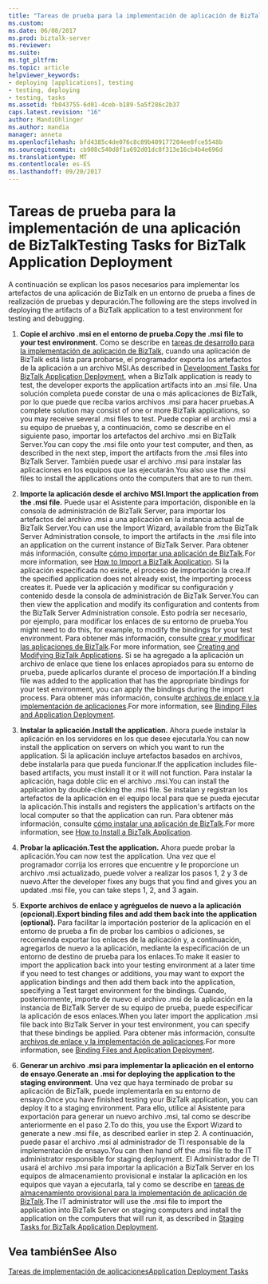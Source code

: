```yaml
---
title: "Tareas de prueba para la implementación de aplicación de BizTalk | Documentos de Microsoft"
ms.custom: 
ms.date: 06/08/2017
ms.prod: biztalk-server
ms.reviewer: 
ms.suite: 
ms.tgt_pltfrm: 
ms.topic: article
helpviewer_keywords:
- deploying [applications], testing
- testing, deploying
- testing, tasks
ms.assetid: fb043755-6d01-4ceb-b189-5a5f286c2b37
caps.latest.revision: "16"
author: MandiOhlinger
ms.author: mandia
manager: anneta
ms.openlocfilehash: bfd4385c4de076c8c89b409177204ee8fce5548b
ms.sourcegitcommit: cb908c540d8f1a692d01dc8f313e16cb4b4e696d
ms.translationtype: MT
ms.contentlocale: es-ES
ms.lasthandoff: 09/20/2017
---
```

# <a name="testing-tasks-for-biztalk-application-deployment"></a><span data-ttu-id="009c0-102">Tareas de prueba para la implementación de una aplicación de BizTalk</span><span class="sxs-lookup"><span data-stu-id="009c0-102">Testing Tasks for BizTalk Application Deployment</span></span>
<span data-ttu-id="009c0-103">A continuación se explican los pasos necesarios para implementar los artefactos de una aplicación de BizTalk en un entorno de prueba a fines de realización de pruebas y depuración.</span><span class="sxs-lookup"><span data-stu-id="009c0-103">The following are the steps involved in deploying the artifacts of a BizTalk application to a test environment for testing and debugging.</span></span>  
  
1.  <span data-ttu-id="009c0-104">**Copie el archivo .msi en el entorno de prueba.**</span><span class="sxs-lookup"><span data-stu-id="009c0-104">**Copy the .msi file to your test environment.**</span></span> <span data-ttu-id="009c0-105">Como se describe en [tareas de desarrollo para la implementación de aplicación de BizTalk](../core/development-tasks-for-biztalk-application-deployment.md), cuando una aplicación de BizTalk está lista para probarse, el programador exporta los artefactos de la aplicación a un archivo MSI.</span><span class="sxs-lookup"><span data-stu-id="009c0-105">As described in [Development Tasks for BizTalk Application Deployment](../core/development-tasks-for-biztalk-application-deployment.md), when a BizTalk application is ready to test, the developer exports the application artifacts into an .msi file.</span></span> <span data-ttu-id="009c0-106">Una solución completa puede constar de una o más aplicaciones de BizTalk, por lo que puede que reciba varios archivos .msi para hacer pruebas.</span><span class="sxs-lookup"><span data-stu-id="009c0-106">A complete solution may consist of one or more BizTalk applications, so you may receive several .msi files to test.</span></span> <span data-ttu-id="009c0-107">Puede copiar el archivo .msi a su equipo de pruebas y, a continuación, como se describe en el siguiente paso, importar los artefactos del archivo .msi en BizTalk Server.</span><span class="sxs-lookup"><span data-stu-id="009c0-107">You can copy the .msi file onto your test computer, and then, as described in the next step, import the artifacts from the .msi files into BizTalk Server.</span></span> <span data-ttu-id="009c0-108">También puede usar el archivo .msi para instalar las aplicaciones en los equipos que las ejecutarán.</span><span class="sxs-lookup"><span data-stu-id="009c0-108">You also use the .msi files to install the applications onto the computers that are to run them.</span></span>  
  
2.  <span data-ttu-id="009c0-109">**Importe la aplicación desde el archivo MSI.**</span><span class="sxs-lookup"><span data-stu-id="009c0-109">**Import the application from the .msi file.**</span></span> <span data-ttu-id="009c0-110">Puede usar el Asistente para importación, disponible en la consola de administración de BizTalk Server, para importar los artefactos del archivo .msi a una aplicación en la instancia actual de BizTalk Server.</span><span class="sxs-lookup"><span data-stu-id="009c0-110">You can use the Import Wizard, available from the BizTalk Server Administration console, to import the artifacts in the .msi file into an application on the current instance of BizTalk Server.</span></span> <span data-ttu-id="009c0-111">Para obtener más información, consulte [cómo importar una aplicación de BizTalk](../core/how-to-import-a-biztalk-application.md).</span><span class="sxs-lookup"><span data-stu-id="009c0-111">For more information, see [How to Import a BizTalk Application](../core/how-to-import-a-biztalk-application.md).</span></span> <span data-ttu-id="009c0-112">Si la aplicación especificada no existe, el proceso de importación la crea.</span><span class="sxs-lookup"><span data-stu-id="009c0-112">If the specified application does not already exist, the importing process creates it.</span></span> <span data-ttu-id="009c0-113">Puede ver la aplicación y modificar su configuración y contenido desde la consola de administración de BizTalk Server.</span><span class="sxs-lookup"><span data-stu-id="009c0-113">You can then view the application and modify its configuration and contents from the BizTalk Server Administration console.</span></span> <span data-ttu-id="009c0-114">Esto podría ser necesario, por ejemplo, para modificar los enlaces de su entorno de prueba.</span><span class="sxs-lookup"><span data-stu-id="009c0-114">You might need to do this, for example, to modify the bindings for your test environment.</span></span> <span data-ttu-id="009c0-115">Para obtener más información, consulte [crear y modificar las aplicaciones de BizTalk](../core/creating-and-modifying-biztalk-applications.md).</span><span class="sxs-lookup"><span data-stu-id="009c0-115">For more information, see [Creating and Modifying BizTalk Applications](../core/creating-and-modifying-biztalk-applications.md).</span></span> <span data-ttu-id="009c0-116">Si se ha agregado a la aplicación un archivo de enlace que tiene los enlaces apropiados para su entorno de prueba, puede aplicarlos durante el proceso de importación.</span><span class="sxs-lookup"><span data-stu-id="009c0-116">If a binding file was added to the application that has the appropriate bindings for your test environment, you can apply the bindings during the import process.</span></span> <span data-ttu-id="009c0-117">Para obtener más información, consulte [archivos de enlace y la implementación de aplicaciones](../core/binding-files-and-application-deployment.md).</span><span class="sxs-lookup"><span data-stu-id="009c0-117">For more information, see [Binding Files and Application Deployment](../core/binding-files-and-application-deployment.md).</span></span>  
  
3.  <span data-ttu-id="009c0-118">**Instalar la aplicación.**</span><span class="sxs-lookup"><span data-stu-id="009c0-118">**Install the application.**</span></span> <span data-ttu-id="009c0-119">Ahora puede instalar la aplicación en los servidores en los que desee ejecutarla.</span><span class="sxs-lookup"><span data-stu-id="009c0-119">You can now install the application on servers on which you want to run the application.</span></span> <span data-ttu-id="009c0-120">Si la aplicación incluye artefactos basados en archivos, debe instalarla para que pueda funcionar.</span><span class="sxs-lookup"><span data-stu-id="009c0-120">If the application includes file-based artifacts, you must install it or it will not function.</span></span> <span data-ttu-id="009c0-121">Para instalar la aplicación, haga doble clic en el archivo .msi.</span><span class="sxs-lookup"><span data-stu-id="009c0-121">You can install the application by double-clicking the .msi file.</span></span> <span data-ttu-id="009c0-122">Se instalan y registran los artefactos de la aplicación en el equipo local para que se pueda ejecutar la aplicación.</span><span class="sxs-lookup"><span data-stu-id="009c0-122">This installs and registers the application's artifacts on the local computer so that the application can run.</span></span> <span data-ttu-id="009c0-123">Para obtener más información, consulte [cómo instalar una aplicación de BizTalk](../core/how-to-install-a-biztalk-application.md).</span><span class="sxs-lookup"><span data-stu-id="009c0-123">For more information, see [How to Install a BizTalk Application](../core/how-to-install-a-biztalk-application.md).</span></span>  
  
4.  <span data-ttu-id="009c0-124">**Probar la aplicación.**</span><span class="sxs-lookup"><span data-stu-id="009c0-124">**Test the application.**</span></span> <span data-ttu-id="009c0-125">Ahora puede probar la aplicación.</span><span class="sxs-lookup"><span data-stu-id="009c0-125">You can now test the application.</span></span> <span data-ttu-id="009c0-126">Una vez que el programador corrija los errores que encuentre y le proporcione un archivo .msi actualizado, puede volver a realizar los pasos 1, 2 y 3 de nuevo.</span><span class="sxs-lookup"><span data-stu-id="009c0-126">After the developer fixes any bugs that you find and gives you an updated .msi file, you can take steps 1, 2, and 3 again.</span></span>  
  
5.  <span data-ttu-id="009c0-127">**Exporte archivos de enlace y agréguelos de nuevo a la aplicación (opcional).**</span><span class="sxs-lookup"><span data-stu-id="009c0-127">**Export binding files and add them back into the application (optional).**</span></span> <span data-ttu-id="009c0-128">Para facilitar la importación posterior de la aplicación en el entorno de prueba a fin de probar los cambios o adiciones, se recomienda exportar los enlaces de la aplicación y, a continuación, agregarlos de nuevo a la aplicación, mediante la especificación de un entorno de destino de prueba para los enlaces.</span><span class="sxs-lookup"><span data-stu-id="009c0-128">To make it easier to import the application back into your testing environment at a later time if you need to test changes or additions, you may want to export the application bindings and then add them back into the application, specifying a Test target environment for the bindings.</span></span> <span data-ttu-id="009c0-129">Cuando, posteriormente, importe de nuevo el archivo .msi de la aplicación en la instancia de BizTalk Server de su equipo de prueba, puede especificar la aplicación de esos enlaces.</span><span class="sxs-lookup"><span data-stu-id="009c0-129">When you later import the application .msi file back into BizTalk Server in your test environment, you can specify that these bindings be applied.</span></span> <span data-ttu-id="009c0-130">Para obtener más información, consulte [archivos de enlace y la implementación de aplicaciones](../core/binding-files-and-application-deployment.md).</span><span class="sxs-lookup"><span data-stu-id="009c0-130">For more information, see [Binding Files and Application Deployment](../core/binding-files-and-application-deployment.md).</span></span>  
  
6.  <span data-ttu-id="009c0-131">**Generar un archivo .msi para implementar la aplicación en el entorno de ensayo**.</span><span class="sxs-lookup"><span data-stu-id="009c0-131">**Generate an .msi for deploying the application to the staging environment**.</span></span> <span data-ttu-id="009c0-132">Una vez que haya terminado de probar su aplicación de BizTalk, puede implementarla en su entorno de ensayo.</span><span class="sxs-lookup"><span data-stu-id="009c0-132">Once you have finished testing your BizTalk application, you can deploy it to a staging environment.</span></span> <span data-ttu-id="009c0-133">Para ello, utilice al Asistente para exportación para generar un nuevo archivo .msi, tal como se describe anteriormente en el paso 2.</span><span class="sxs-lookup"><span data-stu-id="009c0-133">To do this, you use the Export Wizard to generate a new .msi file, as described earlier in step 2.</span></span> <span data-ttu-id="009c0-134">A continuación, puede pasar el archivo .msi al administrador de TI responsable de la implementación de ensayo.</span><span class="sxs-lookup"><span data-stu-id="009c0-134">You can then hand off the .msi file to the IT administrator responsible for staging deployment.</span></span> <span data-ttu-id="009c0-135">El Administrador de TI usará el archivo .msi para importar la aplicación a BizTalk Server en los equipos de almacenamiento provisional e instalar la aplicación en los equipos que vayan a ejecutarla, tal y como se describe en [tareas de almacenamiento provisional para la implementación de aplicación de BizTalk](../core/staging-tasks-for-biztalk-application-deployment.md).</span><span class="sxs-lookup"><span data-stu-id="009c0-135">The IT administrator will use the .msi file to import the application into BizTalk Server on staging computers and install the application on the computers that will run it, as described in [Staging Tasks for BizTalk Application Deployment](../core/staging-tasks-for-biztalk-application-deployment.md).</span></span>  
  
## <a name="see-also"></a><span data-ttu-id="009c0-136">Vea también</span><span class="sxs-lookup"><span data-stu-id="009c0-136">See Also</span></span>  
 [<span data-ttu-id="009c0-137">Tareas de implementación de aplicaciones</span><span class="sxs-lookup"><span data-stu-id="009c0-137">Application Deployment Tasks</span></span>](../core/application-deployment-tasks.md)